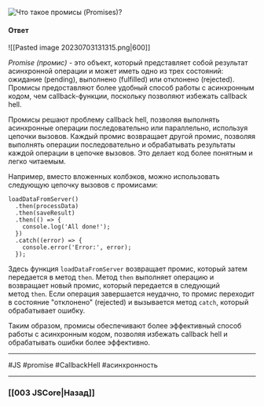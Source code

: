 ![Что такое промисы (Promises)?](https://youtu.be/G4iYlbilozM?t=371)

#### Ответ

![[Pasted image 20230703131315.png|600]]

*Promise (промис)* - это объект, который представляет собой результат асинхронной операции и может иметь одно из трех состояний: ожидание (pending), выполнено (fulfilled) или отклонено (rejected). Промисы предоставляют более удобный способ работы с асинхронным кодом, чем callback-функции, поскольку позволяют избежать callback hell.

Промисы решают проблему callback hell, позволяя выполнять асинхронные операции последовательно или параллельно, используя цепочки вызовов. Каждый промис возвращает другой промис, позволяя выполнять операции последовательно и обрабатывать результаты каждой операции в цепочке вызовов. Это делает код более понятным и легко читаемым.

Например, вместо вложенных колбэков, можно использовать следующую цепочку вызовов с промисами:

```
loadDataFromServer()
  .then(processData)
  .then(saveResult)
  .then(() => {
    console.log('All done!');
  })
  .catch((error) => {
    console.error('Error:', error);
  });
```

Здесь функция `loadDataFromServer` возвращает промис, который затем передается в метод `then`. Метод `then` выполняет операцию и возвращает новый промис, который передается в следующий метод `then`. Если операция завершается неудачно, то промис переходит в состояние "отклонено" (rejected) и вызывается метод `catch`, который обрабатывает ошибку.

Таким образом, промисы обеспечивают более эффективный способ работы с асинхронным кодом, позволяя избежать callback hell и обрабатывать ошибки более эффективно.

___
 #JS #promise #CallbackHell #асинхронность 

___

### [[003 JSCore|Назад]]